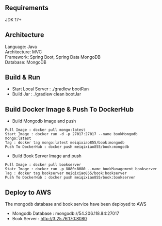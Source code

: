 ## Requirements
JDK 17+

## Architecture
Language: Java  
Architecture: MVC  
Framework: Spring Boot, Spring Data MongoDB  
Database: MongoDB  

## Build & Run
- Start Local Server : ./gradlew bootRun
- Build Jar : ./gradlew clean bootJar

## Build Docker Image & Push To DockerHub
- Build Mongodb Image and push
```
Pull Image : docker pull mongo:latest
Start Image : docker run -d -p 27017:27017 --name bookMongodb mongo:latest
Tag : docker tag mongo:latest meiqixiao855/book:mongodb
Push To DockerHub : docker push meiqixiao855/book:mongodb
```
- Build Book Server Image and push
```
Pull Image : docker pull bookserver
Statr Image : docker run -p 8080:8080 --name bookManagement bookserver
Tag : docker tag bookserver meiqixiao855/book:bookserver
Push To DockerHub : docker push meiqixiao855/book:bookserver
```
## Deploy to AWS
The mongodb database and book service have been deployed to AWS
- Mongodb Database : mongodb://54.206.118.84:27017
- Book Server : http://3.25.76.170:8080




